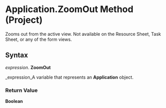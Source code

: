 
# Application.ZoomOut Method (Project)

Zooms out from the active view. Not available on the Resource Sheet, Task Sheet, or any of the form views.


## Syntax

 _expression_. **ZoomOut**

 _expression_A variable that represents an  **Application** object.


### Return Value

 **Boolean**

